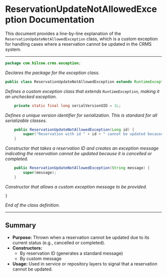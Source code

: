 # ReservationUpdateNotAllowedException Documentation

This document provides a line-by-line explanation of the `ReservationUpdateNotAllowedException` class, which is a custom exception for handling cases where a reservation cannot be updated in the CRMS system.

---

```java
package com.hilcoe.crms.exception;
```
*Declares the package for the exception class.*

```java
public class ReservationUpdateNotAllowedException extends RuntimeException {
```
*Defines a custom exception class that extends `RuntimeException`, making it an unchecked exception.*

```java
    private static final long serialVersionUID = 1L;
```
*Defines a unique version identifier for serialization. This is standard for all serializable classes.*

```java
    public ReservationUpdateNotAllowedException(Long id) {
        super("Reservation with id " + id + " cannot be updated because it is CANCELLED or COMPLETED.");
    }
```
*Constructor that takes a reservation ID and creates an exception message indicating the reservation cannot be updated because it is cancelled or completed.*

```java
    public ReservationUpdateNotAllowedException(String message) {
        super(message);
    }
```
*Constructor that allows a custom exception message to be provided.*

```
}
```
*End of the class definition.*

---

## Summary
- **Purpose:** Thrown when a reservation cannot be updated due to its current status (e.g., cancelled or completed).
- **Constructors:**
  - By reservation ID (generates a standard message)
  - By custom message
- **Usage:** Used in service or repository layers to signal that a reservation cannot be updated.
